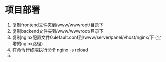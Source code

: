 # 项目部署

1. 复制frontend文件夹到/www/wwwroot/目录下
2. 复制backend文件夹到/www/wwwroot/目录下
3. 复制nginx配置文件0.default.conf到/www/server/panel/vhost/nginx/下 (宝塔的nginx路径)
4. 在命令行终端执行命令 nginx -s reload
5. 